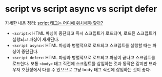 # script vs script async vs script defer

자세한 내용 정리: [script 태그는 어디에 위치해야 할까?](https://doooodle932.tistory.com/24?category=1007524)

- `<script>`: HTML 파싱이 중단되고 즉시 스크립트가 로드되며, 로드된 스크립트가 실행되고 파싱이 재개된다.
- `<script async>`: HTML 파싱과 병렬적으로 로드되고 스크립트를 실행할 때는 파싱이 중단된다.
- `<script defer>`: HTML 파싱과 병렬적으로 로드되고 파싱이 끝나고 스크립트를 로드한다. 보통 `<body>` 태그 직전에 스크립트를 삽입하는 것과 동작은 같지만 브라우저 호환성에서 다를 수 있으므로 그냥 body 태그 직전에 삽입하는 것이 좋다.
